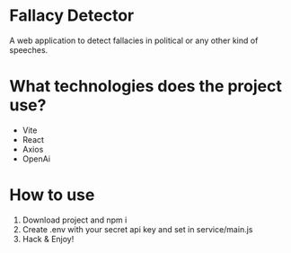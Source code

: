 # Fallacy Detector
A web application to detect fallacies in political or any other kind of speeches.

# What technologies does the project use?

- Vite
- React
- Axios
- OpenAi

# How to use

1) Download project and npm i
2) Create .env with your secret api key and set in service/main.js
3) Hack & Enjoy!
